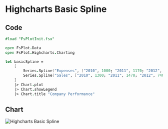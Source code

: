 Highcharts Basic Spline
=======================

Code
----

```fsharp
#load "FsPlotInit.fsx"

open FsPlot.Data
open FsPlot.Highcharts.Charting

let basicSpline =
    [
        Series.Spline("Expenses", ["2010", 1000; "2011", 1170; "2012", 560; "2013", 1030])
        Series.Spline("Sales", ["2010", 1300; "2011", 1470; "2012", 740; "2013", 1330])
    ]
    |> Chart.plot
    |> Chart.showLegend
    |> Chart.title "Company Performance"
```
Chart
-----

![Highcharts Basic Spline](https://raw.github.com/TahaHachana/FsPlot/master/Src/screenshots/HighchartsBasicSpline.PNG)